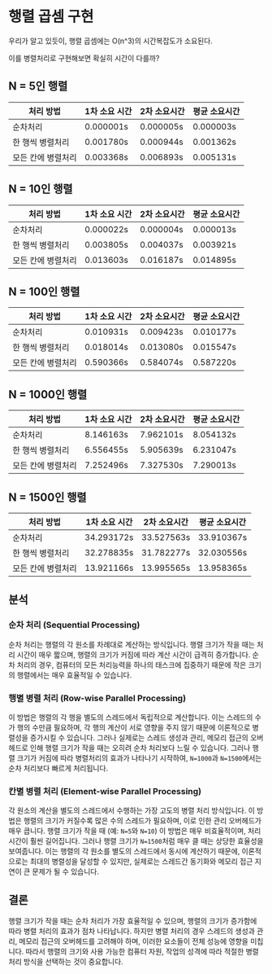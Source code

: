 # 행렬 곱셈 구현
우리가 알고 있듯이, 행렬 곱셈에는 O(n^3)의 시간복잡도가 소요된다.

이를 병렬처리로 구현해보면 확실히 시간이 다를까?

## N = 5인 행렬
|처리 방법|1차 소요 시간|2차 소요시간|평균 소요시간|
|-------|-----------|----------|---------|
|순차처리|0.000001s|0.000005s|0.000003s|
|한 행씩 병렬처리|0.001780s|0.000944s|0.001362s|
|모든 칸에 병렬처리|0.003368s|0.006893s|0.005131s|


## N = 10인 행렬
|처리 방법|1차 소요 시간|2차 소요시간|평균 소요시간|
|-------|-----------|----------|---------|
|순차처리|0.000022s|0.000004s|0.000013s|
|한 행씩 병렬처리|0.003805s|0.004037s|0.003921s|
|모든 칸에 병렬처리|0.013603s|0.016187s|0.014895s|


## N = 100인 행렬
|처리 방법|1차 소요 시간|2차 소요시간|평균 소요시간|
|-------|-----------|----------|---------|
|순차처리|0.010931s|0.009423s|0.010177s|
|한 행씩 병렬처리|0.018014s|0.013080s|0.015547s|
|모든 칸에 병렬처리|0.590366s|0.584074s|0.587220s|

## N = 1000인 행렬
|처리 방법|1차 소요 시간|2차 소요시간|평균 소요시간|
|-------|-----------|----------|---------|
|순차처리|8.146163s|7.962101s|8.054132s|
|한 행씩 병렬처리|6.556455s|5.905639s|6.231047s|
|모든 칸에 병렬처리|7.252496s|7.327530s|7.290013s|

## N = 1500인 행렬
|처리 방법|1차 소요 시간|2차 소요시간|평균 소요시간|
|-------|-----------|----------|---------|
|순차처리|34.293172s|33.527563s|33.910367s|
|한 행씩 병렬처리|32.278835s|31.782277s|32.030556s|
|모든 칸에 병렬처리|13.921166s|13.995565s|13.958365s|



## 분석

### 순차 처리 (Sequential Processing)
순차 처리는 행렬의 각 원소를 차례대로 계산하는 방식입니다. 행렬 크기가 작을 때는 처리 시간이 매우 짧으며, 행렬의 크기가 커짐에 따라 계산 시간이 급격히 증가합니다. 순차 처리의 경우, 컴퓨터의 모든 처리능력을 하나의 태스크에 집중하기 때문에 작은 크기의 행렬에서는 매우 효율적일 수 있습니다.

### 행별 병렬 처리 (Row-wise Parallel Processing)
이 방법은 행렬의 각 행을 별도의 스레드에서 독립적으로 계산합니다. 이는 스레드의 수가 행의 수만큼 필요하며, 각 행의 계산이 서로 영향을 주지 않기 때문에 이론적으로 병렬성을 증가시킬 수 있습니다. 그러나 실제로는 스레드 생성과 관리, 메모리 접근의 오버헤드로 인해 행렬 크기가 작을 때는 오히려 순차 처리보다 느릴 수 있습니다. 그러나 행렬 크기가 커짐에 따라 병렬처리의 효과가 나타나기 시작하여, `N=1000`과 `N=1500`에서는 순차 처리보다 빠르게 처리됩니다.

### 칸별 병렬 처리 (Element-wise Parallel Processing)
각 원소의 계산을 별도의 스레드에서 수행하는 가장 고도의 병렬 처리 방식입니다. 이 방법은 행렬의 크기가 커질수록 많은 수의 스레드가 필요하며, 이로 인한 관리 오버헤드가 매우 큽니다. 행렬 크기가 작을 때 (예: `N=5`와 `N=10`) 이 방법은 매우 비효율적이며, 처리 시간이 훨씬 길어집니다. 그러나 행렬 크기가 `N=1500`처럼 매우 클 때는 상당한 효율성을 보여줍니다. 이는 행렬의 각 원소를 별도의 스레드에서 동시에 계산하기 때문에, 이론적으로는 최대의 병렬성을 달성할 수 있지만, 실제로는 스레드간 동기화와 메모리 접근 지연이 큰 문제가 될 수 있습니다.

## 결론
행렬 크기가 작을 때는 순차 처리가 가장 효율적일 수 있으며, 행렬의 크기가 증가함에 따라 병렬 처리의 효과가 점차 나타납니다. 하지만 병렬 처리의 경우 스레드의 생성과 관리, 메모리 접근의 오버헤드를 고려해야 하며, 이러한 요소들이 전체 성능에 영향을 미칩니다. 따라서 행렬의 크기와 사용 가능한 컴퓨터 자원, 작업의 성격에 따라 적절한 병렬 처리 방식을 선택하는 것이 중요합니다.